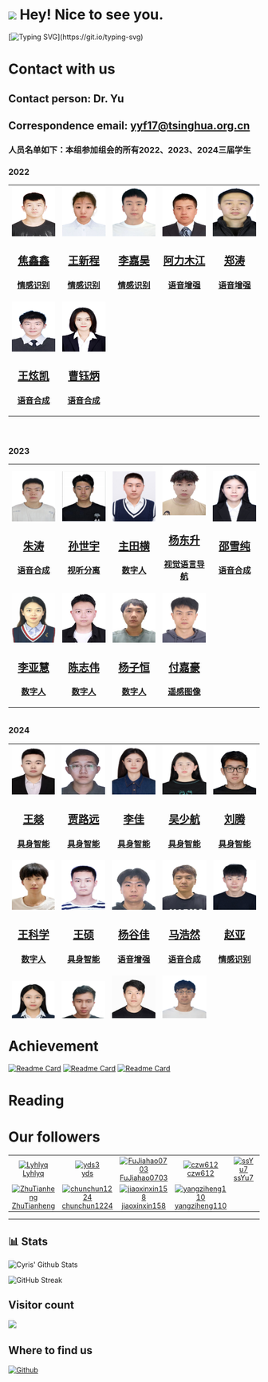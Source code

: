 <h1><img src="https://emojis.slackmojis.com/emojis/images/1531849430/4246/blob-sunglasses.gif?1531849430" width="30"/> Hey! Nice to see you.</h1>

[![Typing SVG](https://readme-typing-svg.demolab.com?font=Fira+Code&size=17&duration=3000&pause=500&color=040F14&multiline=true&width=1000&height=100&lines=We+are+the+Intelligent+Control+and+Interaction+Group+(ICIG).;Our+group+is+part+of+the+Multimodal+Information+Perception+and+Security+Laboratory.+;We+belong+to+the+School+of+Computer+Science+and+Technology+at+Xinjiang+University.)](https://git.io/typing-svg)


<!--
# Group introduction
We are the Intelligent Control and Interaction Group of the Multimodal Information Perception and Security Laboratory of the School of Computer Science and Technology of Xinjiang University, abbreviated as ICIG.
-->

# Contact with us

## Contact person: Dr. Yu

## Correspondence email: yyf17@tsinghua.org.cn

### 人员名单如下：本组参加组会的所有2022、2023、2024三届学生
### 2022

<table align="center" width="100%" height="500px">
  <tr>
    <td width="150" height="200">
      <div align="center" width="100" height="150">
        <a href="" target="_blank" class="image">
          <span class="image fit">
            <img src="./fig/jiaoxinxin.jpeg" alt="jxx" width="100" height="100">
          </span>
          <h2>焦鑫鑫</h2>
          <h3>情感识别</h3>
        </a>
      </div>
    </td>
    <td width="150" height="200">
      <div align="center" width="100" height="150">
        <a href="" target="_blank" class="image">
          <span class="image fit">
            <img src="./fig/wangxincheng.jpeg" alt="wxc" width="100" height="100">
          </span>
          <h2>王新程</h2>
          <h3>情感识别</h3>
        </a>
      </div>
    </td>
    <td width="150" height="200">
      <div align="center" width="100" height="150">
        <a href="" target="_blank" class="image">
          <span class="image fit">
            <img src="./fig/lijiahao.jpeg" alt="ljh" width="100" height="100">
          </span>
          <h2>李嘉昊</h2>
          <h3>情感识别</h3>
        </a>
      </div>
    </td>
      <td width="150" height="200">
      <div align="center" width="100" height="150">
        <a href="" target="_blank" class="image">
          <span class="image fit">
            <img src="./fig/alimujiang.jpeg" alt="almj" width="100" height="100">
          </span>
          <h2>阿力木江</h2>
          <h3>语音增强</h3>
        </a>
      </div>
    </td>
      <td width="150" height="200">
      <div align="center" width="100" height="150">
        <a href="" target="_blank" class="image">
          <span class="image fit">
            <img src="./fig/zhengtao.jpeg" alt="zt" width="100" height="100">
          </span>
          <h2>郑涛</h2>
          <h3>语音增强</h3>
        </a>
      </div>
    </td>
  </tr>
  <tr>
    <td width="150" height="200">
      <div align="center" width="100" height="150">
        <a href="" target="_blank" class="image">
          <span class="image fit">
            <img src="./fig/wangxuankai.jpeg" alt="wxk" width="100" height="100">
          </span>
          <h2>王炫凯</h2>
          <h3>语音合成</h3>
        </a>
      </div>
    </td>
    <td width="150" height="200">
      <div align="center" width="100" height="150">
        <a href="" target="_blank" class="image">
          <span class="image fit">
            <img src="./fig/caoyubing.jpeg" alt="cyb" width="100" height="100">
          </span>
          <h2>曹钰炳</h2>
          <h3>语音合成</h3>
        </a>
      </div>
    </td>
  </tr>
</table>

### 2023

<table align="center" width="100%" height="500px">
  <tr>
    <td width="150" height="200">
      <div align="center" width="100" height="150">
        <a href="" target="_blank" class="image">
          <span class="image fit">
            <img src="./fig/zhutao.jpeg" alt="zt" width="100" height="100">
          </span>
          <h2>朱涛</h2>
          <h3>语音合成</h3>
        </a>
      </div>
    </td>
    <td width="150" height="200">
      <div align="center" width="100" height="150">
        <a href="" target="_blank" class="image">
          <span class="image fit">
            <img src="./fig/sunshiyu.jpeg" alt="ssy" width="100" height="100">
          </span>
          <h2>孙世宇</h2>
          <h3>视听分离</h3>
        </a>
      </div>
    </td>
    <td width="150" height="200">
      <div align="center" width="100" height="150">
        <a href="" target="_blank" class="image">
          <span class="image fit">
            <img src="./fig/zhutianheng.jpeg" alt="zth" width="100" height="100">
          </span>
          <h2>主田横</h2>
          <h3>数字人</h3>
        </a>
      </div>
    </td>
      <td width="150" height="200">
      <div align="center" width="100" height="150">
        <a href="" target="_blank" class="image">
          <span class="image fit">
            <img src="./fig/yangdongsheng.jpeg" alt="yds" width="100" height="100">
          </span>
          <h2>杨东升</h2>
          <h3>视觉语言导航</h3>
        </a>
      </div>
    </td>
      <td width="150" height="200">
      <div align="center" width="100" height="150">
        <a href="" target="_blank" class="image">
          <span class="image fit">
            <img src="./fig/shaoxuechun.jpeg" alt="sxc" width="100" height="100">
          </span>
          <h2>邵雪纯</h2>
          <h3>语音合成</h3>
        </a>
      </div>
    </td>
  </tr>
  <tr>
    <td width="150" height="200">
      <div align="center" width="100" height="150">
        <a href="" target="_blank" class="image">
          <span class="image fit">
            <img src="./fig/liyahui.jpeg" alt="lyh" width="100" height="100">
          </span>
          <h2>李亚慧</h2>
          <h3>数字人</h3>
        </a>
      </div>
    </td>
        <td width="150" height="200">
      <div align="center" width="100" height="150">
        <a href="" target="_blank" class="image">
          <span class="image fit">
            <img src="./fig/chenzhiwei.jpeg" alt="czw" width="100" height="100">
          </span>
          <h2>陈志伟</h2>
          <h3>数字人</h3>
        </a>
      </div>
    </td>
        <td width="150" height="200">
      <div align="center" width="100" height="150">
        <a href="" target="_blank" class="image">
          <span class="image fit">
            <img src="./fig/yangzihneg.jpeg" alt="yzh" width="100" height="100">
          </span>
          <h2>杨子恒</h2>
          <h3>数字人</h3>
        </a>
      </div>
    </td>
    <td width="150" height="200">
      <div align="center" width="100" height="150">
        <a href="" target="_blank" class="image">
          <span class="image fit">
            <img src="./fig/fujiahao.jpeg" alt="fjh" width="100" height="100">
          </span>
          <h2>付嘉豪</h2>
          <h3>遥感图像</h3>
        </a>
      </div>
    </td>
  </tr>
</table>

### 2024

<table align="center" width="100%" height="550px">
  <tr>
    <td width="150" height="200">
      <div align="center" width="100" height="150">
        <a href="" target="_blank" class="image">
          <span class="image fit">
            <img src="./fig/wangyan.jpg" alt="王焱" width="100" height="100">
          </span>
          <h2>王燚</h2>
          <h3>具身智能</h3>
        </a>
      </div>
    </td>
    <td width="150" height="200">
      <div align="center" width="100" height="150">
        <a href="" target="_blank" class="image">
          <span class="image fit">
            <img src="./fig/jialuyuan.png" alt="贾路远" width="100" height="100">
          </span>
          <h2>贾路远</h2>
          <h3>具身智能</h3>
        </a>
      </div>
    </td>
    <td width="150" height="200">
      <div align="center" width="100" height="150">
        <a href="" target="_blank" class="image">
          <span class="image fit">
            <img src="./fig/lijia.jpg" alt="李佳" width="100" height="100">
          </span>
          <h2>李佳</h2>
          <h3>具身智能</h3>
        </a>
      </div>
    </td>
    <td width="150" height="200">
      <div align="center" width="100" height="150">
        <a href="" target="_blank" class="image">
          <span class="image fit">
            <img src="./fig/wushaohang.jpg" alt="吴少航" width="100" height="100">
          </span>
          <h2>吴少航</h2>
          <h3>具身智能</h3>
        </a>
      </div>
    </td>
    <td width="150" height="200">
      <div align="center" width="100" height="150">
        <a href="" target="_blank" class="image">
          <span class="image fit">
            <img src="./fig/liuteng.jpg" alt="刘腾" width="100" height="100">
          </span>
          <h2>刘腾</h2>
          <h3>具身智能</h3>
        </a>
      </div>
    </td>
  </tr>
   <tr>
    <td width="150" height="200">
      <div align="center" width="100" height="150">
        <a href="" target="_blank" class="image">
          <span class="image fit">
            <img src="./fig/wangkexue.jpg" alt="wkx" width="100" height="100">
          </span>
          <h2>王科学</h2>
          <h3>数字人</h3>
        </a>
      </div>
    </td>
    <td width="150" height="200">
      <div align="center" width="100" height="150">
        <a href="" target="_blank" class="image">
          <span class="image fit">
            <img src="./fig/wangshuo.jpg" alt="ws" width="100" height="100">
          </span>
          <h2>王硕</h2>
          <h3>具身智能</h3>
        </a>
      </div>
    </td>
    <td width="150" height="200">
      <div align="center" width="100" height="150">
        <a href="" target="_blank" class="image">
          <span class="image fit">
            <img src="./fig/yanggujia.jpg" alt="ygj" width="100" height="100">
          </span>
          <h2>杨谷佳</h2>
          <h3>语音增强</h3>
        </a>
      </div>
    </td>
    <td width="150" height="200">
      <div align="center" width="100" height="150">
        <a href="" target="_blank" class="image">
          <span class="image fit">
            <img src="./fig/mahaoran.jpg" alt="mhr" width="100" height="100">
          </span>
          <h2>马浩然</h2>
          <h3>语音合成</h3>
        </a>
      </div>
    </td>
    <td width="150" height="200">
      <div align="center" width="100" height="150">
        <a href="" target="_blank" class="image">
          <span class="image fit">
            <img src="./fig/zhaoya.jpg" alt="zy" width="100" height="100">
          </span>
          <h2>赵亚</h2>
          <h3>情感识别</h3>
        </a>
      </div>
    </td>
  </tr>
  <tr>
    <td width="150" height="200">
      <div align="center" width="100" height="150">
        <a href="" target="_blank" class="image">
          <span class="image fit">
            <img src="./fig/zhouxinyu.jpg" alt="周新宇" width="100" height="100">
          </span>
          <h2>周新宇</h2>
          <h3>具身智能</h3>
        </a>
      </div>
    </td>
        <td width="150" height="200">
      <div align="center" width="100" height="150">
        <a href="" target="_blank" class="image">
          <span class="image fit">
            <img src="./fig/zhanghailong.jpg" alt="张海龙" width="100" height="100">
          </span>
          <h2>张海龙</h2>
          <h3>具身智能</h3>
        </a>
      </div>
    </td>
    <td width="150" height="200">
      <div align="center" width="100" height="150">
        <a href="" target="_blank" class="image">
          <span class="image fit">
            <img src="./fig/liushiqi.jpg" alt="刘世奇" width="100" height="100">
          </span>
          <h2>刘世奇</h2>
          <h3>具身智能(联合培养)</h3>
        </a>
      </div>
    </td>
    <td width="150" height="200">
      <div align="center" width="100" height="150">
        <a href="" target="_blank" class="image">
          <span class="image fit">
            <img src="./fig/liuguangjin.jpg" alt="刘广进" width="100" height="100">
          </span>
          <h2>刘广进</h2>
          <h3>具身智能(联合培养)</h3>
        </a>
      </div>
    </td>
  </tr>
</table>

# Achievement
<!--
| Title | conference or journal |  Year | Authors | Corresponding author | Financial Support | Description | pdf | ppt | arxiv |
| ---   | ---                   | ---   | ---     | ---                  |  ---              | ---         | --- | --- | ---   | 
|       |                       |       |         |                      |                   |   其中，在语音情感识别领域提出一种新的方法。通过优化特征提取网络，在不同的尺度空间沿着时间和频率方向捕获谱图中的情感信息，引入自监督模型Hubert获取更丰富的时域信息，并以分层协调的方式进行特征交互，进一步提升了识别性能，该方法可以抽取语音时频域之间的情感关系，为分析语音信号中的情感信息提供了有力的支撑。成果发表在CCF B类会议IEEE International Conference on Multimedia & Expo 2024上。          |     |     |   https://arxiv.org/abs/2404.13509    | 
|       |                       |       |         |                      |                   |  其中，在语音情感识别中有效地捕捉情感的时间相关性和动态变化方面提出了一种新方法。通过引入新的渐进式信道查询策略，该方法可以通过信道查询技术在信道维度上逐步查询并整合语义相似的信息，从而更好地关注句子中的情感动态变化，实现情感的长期上下文建模。成果“PCQ: Emotion Recognition in Speech via Progressive Channel Querying”发表在CCF C类会议International Conference on Intelligent Computing上。           |     |     |    http://arxiv.org/abs/2407.12380   | 

-->
[![Readme Card](https://github-readme-stats.vercel.app/api/pin/?username=yyf17&repo=SAAVN&bg_color=0d1116&title_color=ce09ec&text_color=a4aacb&icon_color=007ec6)](https://github.com/yyf17/SAAVN)
[![Readme Card](https://github-readme-stats.vercel.app/api/pin/?username=yyf17&repo=MACMA&bg_color=0d1116&title_color=ce09ec&text_color=a4aacb&icon_color=007ec6)](https://github.com/yyf17/MACMA)
[![Readme Card](https://github-readme-stats.vercel.app/api/pin/?username=yyf17&repo=FSAAVN&bg_color=0d1116&title_color=ce09ec&text_color=a4aacb&icon_color=007ec6)](https://github.com/yyf17/FSAAVN)
&nbsp;
# Reading
# Our followers
<!--START_SECTION:top-followers-->
<table>
  <tr>
    <td align="center">
      <a href="https://github.com/Lyhlyq">
        <img src="https://avatars.githubusercontent.com/u/102502827?v=4" width="100px;" alt="Lyhlyq"/>
      </a>
      <br />
      <a href="https://github.com/Lyhlyq">Lyhlyq</a>
    </td>
        <td align="center">
      <a href="https://github.com/yds3">
        <img src="https://avatars2.githubusercontent.com/u/5100735" width="100px;" alt="yds3"/>
      </a>
      <br />
      <a href="https://github.com/yds3">yds</a>
    </td>
    <td align="center">
      <a href="https://github.com/FuJiahao0703">
        <img src="https://avatars.githubusercontent.com/u/161954417?v=4" width="100px;" alt="FuJiahao0703"/>
      </a>
      <br />
      <a href="https://github.com/FuJiahao0703">FuJiahao0703</a>
    </td>
    <td align="center">
      <a href="https://github.com/czw612">
        <img src="https://avatars.githubusercontent.com/u/56305827?v=4" width="100px;" alt="czw612"/>
      </a>
      <br />
      <a href="https://github.com/czw612">czw612</a>
    </td>
    <td align="center">
      <a href="https://github.com/ssYu7">
        <img src="https://avatars.githubusercontent.com/u/148185349?v=4" width="100px;" alt="ssYu7"/>
      </a>
      <br />
      <a href="https://github.com/ssYu7">ssYu7</a>
    </td>
    <td align="center">
      <a href="https://github.com/zhuta015">
        <img src="https://avatars.githubusercontent.com/u/148187629?v=4" width="100px;" alt="zhuta015"/>
      </a>
      <br />
      <a href="https://github.com/zhuta015">zhuta015</a>
    </td>
  </tr>
  <tr>
    <td align="center">
      <a href="https://github.com/ZhuTianheng">
        <img src="https://avatars.githubusercontent.com/u/148225015?v=4" width="100px;" alt="ZhuTianheng"/>
      </a>
      <br />
      <a href="https://github.com/ZhuTianheng">ZhuTianheng</a>
    </td>
    <td align="center">
      <a href="https://github.com/chunchun1224">
        <img src="https://avatars.githubusercontent.com/u/148959890?v=4" width="100px;" alt="chunchun1224"/>
      </a>
      <br />
      <a href="https://github.com/chunchun1224">chunchun1224</a>
    </td>
    <td align="center">
      <a href="https://github.com/jiaoxinxin158">
        <img src="https://avatars.githubusercontent.com/u/71214503?v=4" width="100px;" alt="jiaoxinxin158"/>
      </a>
      <br />
      <a href="https://github.com/jiaoxinxin158">jiaoxinxin158</a>
    </td>
    <td align="center">
      <a href="https://github.com/yangziheng110">
        <img src="https://avatars.githubusercontent.com/u/175932949?v=4" width="100px;" alt="yangziheng110"/>
      </a>
      <br />
      <a href="https://github.com/yangziheng110">yangziheng110</a>
    </td>
  </tr>
</table>
<!--END_SECTION:top-followers-->

---

<!--START_SECTION:waka-->
## 📊 Stats

![Cyris' Github Stats](https://github-readme-stats.vercel.app/api?username=yyf17&hide=contribs,prs&show_icons=true&bg_color=0d1116&title_color=ce09ec&text_color=a4aacb&icon_color=007ec6)

![GitHub Streak](https://github-readme-streak-stats.herokuapp.com/?user=yyf17&theme=dark&count_private=true&bg_color=0d1116&title_color=ce09ec&text_color=a4aacb&icon_color=007ec6)

## Visitor count

<img src="https://profile-counter.glitch.me/ICIG/count.svg" />

## Where to find us
<p><a href="https://github.com/yyf17" target="_blank"><img alt="Github" src="https://img.shields.io/badge/GitHub-%2312100E.svg?&style=for-the-badge&logo=Github&logoColor=white" /></a> 
